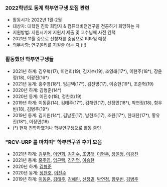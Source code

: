 ### 2022학년도 동계 학부연구생 모집 관련
- 활동시기: 2022년 1월-2월
- 대상자: 대학원 진학 희망자 & 컴퓨터비전연구을 전공하기 희망하는 자
- 지원방법: 지원시기에 지원서 제출 및 교수님께 사전 컨택
- 2021년 11월 중으로 신청자를 중심으로 티타임 예정
- 의무사항: 연구윤리를 지킬줄 아는 자 (!!)

### 활동했던 학부연구생들
- 2021년 하계: 김우혁(17), 이연희(19), 김지수(19), 조영래(17*), 이현주(18*), 장윤정(18), 이광진(16*)
- 2021년 동계: 홍주영(18*), 임근택(17*), 김진명(17), 이승현(19*), 조준혁(19)
- 2020년 하계: 김형준(14*)
- 2020년 동계: 이진수(18), 정찬호(19)
- 2019년 하계: 이동훈(14), 김태주(17*), 김해린(17), 신정민(18*), 박연정(18), 함우빈(18), 김병주(19*)
- 2019년 동계: 김지원(14*), 김남훈(17), 남현호(17), 조원(17*), 한대찬(17*), 황유진(18*), 이정민(18)    
- (*) 현재 진학하였거나 학부연구생으로 활동 중인 


### "RCV-URP 를 마치며" 학부연구원 후기 모음
- 2021년 하계: [김우혁](http://server.rcv.sejong.ac.kr:8080/2021/08/28/2021-%ed%95%98%ea%b3%84%ea%b9%80%ec%9a%b0%ed%98%81-urp-%eb%a5%bc-%eb%a7%88%ec%b9%98%eb%a9%b0/), [이연희](http://server.rcv.sejong.ac.kr:8080/2021/08/28/2021-%ed%95%98%ea%b3%84%ec%9d%b4%ec%97%b0%ed%9e%88-urp%eb%a5%bc-%eb%a7%88%ec%b9%98%eb%a9%b0/), [김지수](http://server.rcv.sejong.ac.kr:8080/2021/08/28/2021-%ed%95%98%ea%b3%84%ea%b9%80%ec%a7%80%ec%88%98-urp-%eb%a5%bc-%eb%a7%88%ec%b9%98%eb%a9%b0/), [조영래](http://server.rcv.sejong.ac.kr:8080/2021/08/28/2021-%ed%95%98%ea%b3%84%ec%a1%b0%ec%98%81%eb%9e%98-urp-%eb%a5%bc-%eb%a7%88%ec%b9%98%eb%a9%b0/), [이현주](http://server.rcv.sejong.ac.kr:8080/2021/08/28/2021-%ed%95%98%ea%b3%84%ec%9d%b4%ed%98%84%ec%a3%bc-urp-%eb%a5%bc-%eb%a7%88%ec%b9%98%eb%a9%b0/), [장윤정](http://server.rcv.sejong.ac.kr:8080/2021/08/28/2021-%ed%95%98%ea%b3%84%ec%9e%a5%ec%9c%a4%ec%a0%95-urp-%eb%a5%bc-%eb%a7%88%ec%b9%98%eb%a9%b0/), [이광진](http://server.rcv.sejong.ac.kr:8080/2021/08/28/2021-%ed%95%98%ea%b3%84%ec%9d%b4%ea%b4%91%ec%a7%84-urp-%eb%a5%bc-%eb%a7%88%ec%b9%98%eb%a9%b0/)
- 2021년 동계: [홍주영](http://server.rcv.sejong.ac.kr:8080/2021/03/02/2021-rcv-urp-%eb%a5%bc-%eb%a7%88%ec%b9%98%eb%a9%b0/), [임근택](http://server.rcv.sejong.ac.kr:8080/2021/03/01/rcv-%eb%8f%99%ea%b3%84-urp%eb%a5%bc-%eb%a7%88%ec%b9%98%ea%b3%a0/), [김진명](http://server.rcv.sejong.ac.kr:8080/2021/03/01/2021-rcv-urp%eb%a5%bc-%eb%a7%88%ec%b9%98%eb%a9%b0/), [이승현](http://server.rcv.sejong.ac.kr:8080/2021/03/01/2021-winter-urp%eb%a5%bc-%eb%a7%88%eb%ac%b4%eb%a6%ac%ed%95%98%eb%a9%b0/)
- 2020년 하계: [김형준](http://server.rcv.sejong.ac.kr:8080/2020/08/31/2%eb%8b%ac%ea%b0%84%ec%9d%98-%ed%95%99%eb%b6%80%ec%97%b0%ea%b5%ac%eb%a5%bc-%eb%a7%88%eb%ac%b4%eb%a6%ac%ed%95%98%eb%a9%b0/)
- 2020년 동계: [정찬호](http://server.rcv.sejong.ac.kr:8080/2020/04/01/3%ea%b0%9c%ec%9b%94-%eb%8f%99%ec%95%88%ec%9d%98-%ed%95%99%eb%b6%80%ec%97%b0%ea%b5%ac-%ec%b0%b8%ec%97%ac-%ea%b8%b0%eb%a1%9d/), [이진수](http://server.rcv.sejong.ac.kr:8080/2020/03/30/3%ea%b0%9c%ec%9b%94-rcv-%ec%97%b0%ea%b5%ac%ec%8b%a4-%ed%95%99%eb%b6%80%ec%97%b0%ea%b5%ac%ec%b0%b8%ec%97%ac%eb%a5%bc-%eb%a7%88%eb%ac%b4%eb%a6%ac-%ed%95%98%eb%a9%b0/)
- 2019년 하계: [이동훈](http://server.rcv.sejong.ac.kr:8080/2019/08/16/2019-summer-intern-%ed%9b%84%ea%b8%b0-%eb%b0%8f-%ec%86%8c%ea%b0%90%eb%ac%b8/), [김태주](http://server.rcv.sejong.ac.kr:8080/2019/08/16/2019-summer-intern-%ea%b9%80%ed%83%9c%ec%a3%bc/), [김해린](http://server.rcv.sejong.ac.kr:8080/2019/08/16/2019-summer-intern/), [신정민](http://server.rcv.sejong.ac.kr:8080/2019/08/16/2019-summer-intern-%ed%9b%84%ea%b8%b0/), [박연정](http://server.rcv.sejong.ac.kr:8080/2019/08/16/2019-summer-intern-%eb%b0%95%ec%97%b0%ec%a0%95/), [함우빈](http://server.rcv.sejong.ac.kr:8080/2019/08/16/2019-summer-intern-%ed%95%a8%ec%9a%b0%eb%b9%88/), [김병주](http://server.rcv.sejong.ac.kr:8080/2019/08/16/2019-summer-intern-%ea%b9%80%eb%b3%91%ec%a3%bc/)

